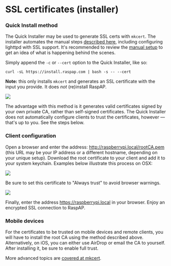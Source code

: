 # SSL certificates (installer)

### Quick Install method

The Quick Installer may be used to generate SSL certs with `mkcert`. The installer automates the manual steps [described here](https://github.com/billz/raspap-webgui/wiki/SSL-(Manual-steps)/), including configuring lighttpd with SSL support. It's recommended to review the [manual setup](https://github.com/billz/raspap-webgui/wiki/SSL-(Manual-steps)/) to get an idea of what is happening behind the scenes. 

Simply append the `-c` or `--cert` option to the Quick Installer, like so:

`curl -sL https://install.raspap.com | bash -s -- --cert` 

**Note:** this only installs `mkcert` and generates an SSL certificate with the input you provide. It does _not_ (re)install RaspAP. 

![](https://i.imgur.com/980pfUG.gif)

The advantage with this method is it generates valid certificates signed by your own private CA, rather than self-signed certificates. The Quick Installer does not automatically configure clients to trust the certificates, however — that's up to you. See the steps below.

### Client configuration
Open a browser and enter the address: http://raspberrypi.local/rootCA.pem (this URL may be your IP address or a different hostname, depending on your unique setup). Download the root certificate to your client and add it to your system keychain. Examples below illustrate this process on OSX:

![](https://i.imgur.com/RCJJPYL.png)

Be sure to set this certificate to "Always trust" to avoid browser warnings. 

![](https://i.imgur.com/Lx8Plqi.png)

Finally, enter the address https://raspberrypi.local in your browser. Enjoy an encrypted SSL connection to RaspAP.  

### Mobile devices
For the certificates to be trusted on mobile devices and remote clients, you will have to install the root CA using the method described above. Alternatively, on iOS, you can either use AirDrop or email the CA to yourself. After installing it, be sure to enable full trust. 

More advanced topics are [covered at mkcert](https://github.com/FiloSottile/mkcert#advanced-topics).
 
